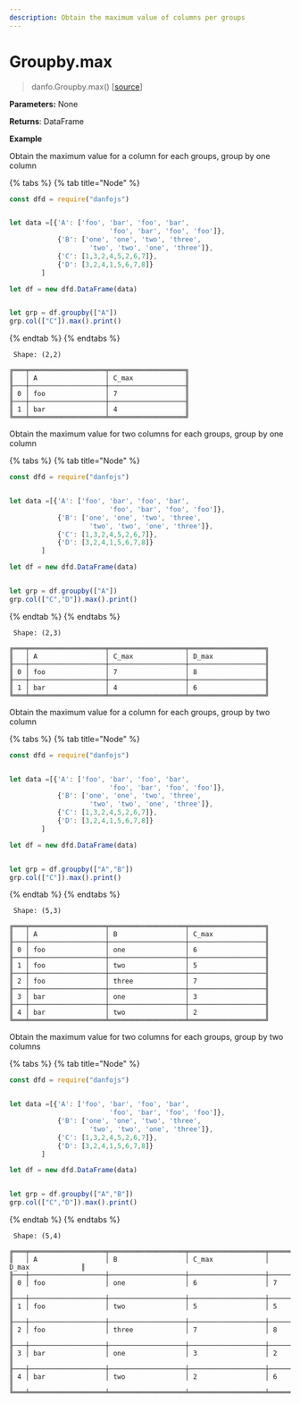 ```yaml
---
description: Obtain the maximum value of columns per groups
---
```


# Groupby.max

> danfo.Groupby.max\(\)      \[[source](https://github.com/opensource9ja/danfojs/blob/master/danfojs/src/core/groupby.js#L309)\]

**Parameters:** None

**Returns**: DataFrame

**Example**

Obtain the maximum value for a column for each groups, group by one column

{% tabs %}
{% tab title="Node" %}
```javascript
const dfd = require("danfojs")


let data =[{'A': ['foo', 'bar', 'foo', 'bar',
                         'foo', 'bar', 'foo', 'foo']},
            {'B': ['one', 'one', 'two', 'three',
                    'two', 'two', 'one', 'three']},
            {'C': [1,3,2,4,5,2,6,7]},
            {'D': [3,2,4,1,5,6,7,8]}
        ]

let df = new dfd.DataFrame(data)


let grp = df.groupby(["A"])
grp.col(["C"]).max().print()
```
{% endtab %}
{% endtabs %}

```text
 Shape: (2,2) 

╔═══╤═══════════════════╤═══════════════════╗
║   │ A                 │ C_max             ║
╟───┼───────────────────┼───────────────────╢
║ 0 │ foo               │ 7                 ║
╟───┼───────────────────┼───────────────────╢
║ 1 │ bar               │ 4                 ║
╚═══╧═══════════════════╧═══════════════════╝
```

Obtain the maximum value for two columns for each groups, group by one column

{% tabs %}
{% tab title="Node" %}
```javascript
const dfd = require("danfojs")


let data =[{'A': ['foo', 'bar', 'foo', 'bar',
                         'foo', 'bar', 'foo', 'foo']},
            {'B': ['one', 'one', 'two', 'three',
                    'two', 'two', 'one', 'three']},
            {'C': [1,3,2,4,5,2,6,7]},
            {'D': [3,2,4,1,5,6,7,8]}
        ]

let df = new dfd.DataFrame(data)


let grp = df.groupby(["A"])
grp.col(["C","D"]).max().print()
```
{% endtab %}
{% endtabs %}

```text
 Shape: (2,3) 

╔═══╤═══════════════════╤═══════════════════╤═══════════════════╗
║   │ A                 │ C_max             │ D_max             ║
╟───┼───────────────────┼───────────────────┼───────────────────╢
║ 0 │ foo               │ 7                 │ 8                 ║
╟───┼───────────────────┼───────────────────┼───────────────────╢
║ 1 │ bar               │ 4                 │ 6                 ║
╚═══╧═══════════════════╧═══════════════════╧═══════════════════╝
```

Obtain the maximum value for a column for each groups, group by two column

{% tabs %}
{% tab title="Node" %}
```javascript
const dfd = require("danfojs")


let data =[{'A': ['foo', 'bar', 'foo', 'bar',
                         'foo', 'bar', 'foo', 'foo']},
            {'B': ['one', 'one', 'two', 'three',
                    'two', 'two', 'one', 'three']},
            {'C': [1,3,2,4,5,2,6,7]},
            {'D': [3,2,4,1,5,6,7,8]}
        ]

let df = new dfd.DataFrame(data)


let grp = df.groupby(["A","B"])
grp.col(["C"]).max().print()
```
{% endtab %}
{% endtabs %}

```text
 Shape: (5,3) 

╔═══╤═══════════════════╤═══════════════════╤═══════════════════╗
║   │ A                 │ B                 │ C_max             ║
╟───┼───────────────────┼───────────────────┼───────────────────╢
║ 0 │ foo               │ one               │ 6                 ║
╟───┼───────────────────┼───────────────────┼───────────────────╢
║ 1 │ foo               │ two               │ 5                 ║
╟───┼───────────────────┼───────────────────┼───────────────────╢
║ 2 │ foo               │ three             │ 7                 ║
╟───┼───────────────────┼───────────────────┼───────────────────╢
║ 3 │ bar               │ one               │ 3                 ║
╟───┼───────────────────┼───────────────────┼───────────────────╢
║ 4 │ bar               │ two               │ 2                 ║
╚═══╧═══════════════════╧═══════════════════╧═══════════════════╝
```

Obtain the maximum value for two columns for each groups, group by two columns

{% tabs %}
{% tab title="Node" %}
```javascript
const dfd = require("danfojs")


let data =[{'A': ['foo', 'bar', 'foo', 'bar',
                         'foo', 'bar', 'foo', 'foo']},
            {'B': ['one', 'one', 'two', 'three',
                    'two', 'two', 'one', 'three']},
            {'C': [1,3,2,4,5,2,6,7]},
            {'D': [3,2,4,1,5,6,7,8]}
        ]

let df = new dfd.DataFrame(data)


let grp = df.groupby(["A","B"])
grp.col(["C","D"]).max().print()
```
{% endtab %}
{% endtabs %}

```text
 Shape: (5,4) 

╔═══╤═══════════════════╤═══════════════════╤═══════════════════╤═══════════════════╗
║   │ A                 │ B                 │ C_max             │ D_max             ║
╟───┼───────────────────┼───────────────────┼───────────────────┼───────────────────╢
║ 0 │ foo               │ one               │ 6                 │ 7                 ║
╟───┼───────────────────┼───────────────────┼───────────────────┼───────────────────╢
║ 1 │ foo               │ two               │ 5                 │ 5                 ║
╟───┼───────────────────┼───────────────────┼───────────────────┼───────────────────╢
║ 2 │ foo               │ three             │ 7                 │ 8                 ║
╟───┼───────────────────┼───────────────────┼───────────────────┼───────────────────╢
║ 3 │ bar               │ one               │ 3                 │ 2                 ║
╟───┼───────────────────┼───────────────────┼───────────────────┼───────────────────╢
║ 4 │ bar               │ two               │ 2                 │ 6                 ║
╚═══╧═══════════════════╧═══════════════════╧═══════════════════╧═══════════════════╝
```


